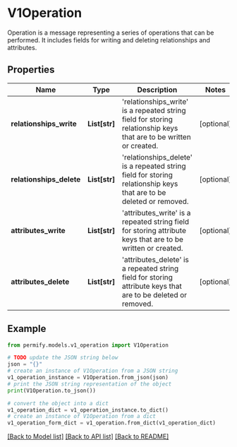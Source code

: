 # V1Operation

Operation is a message representing a series of operations that can be performed. It includes fields for writing and deleting relationships and attributes.

## Properties

Name | Type | Description | Notes
------------ | ------------- | ------------- | -------------
**relationships_write** | **List[str]** | &#39;relationships_write&#39; is a repeated string field for storing relationship keys that are to be written or created. | [optional] 
**relationships_delete** | **List[str]** | &#39;relationships_delete&#39; is a repeated string field for storing relationship keys that are to be deleted or removed. | [optional] 
**attributes_write** | **List[str]** | &#39;attributes_write&#39; is a repeated string field for storing attribute keys that are to be written or created. | [optional] 
**attributes_delete** | **List[str]** | &#39;attributes_delete&#39; is a repeated string field for storing attribute keys that are to be deleted or removed. | [optional] 

## Example

```python
from permify.models.v1_operation import V1Operation

# TODO update the JSON string below
json = "{}"
# create an instance of V1Operation from a JSON string
v1_operation_instance = V1Operation.from_json(json)
# print the JSON string representation of the object
print(V1Operation.to_json())

# convert the object into a dict
v1_operation_dict = v1_operation_instance.to_dict()
# create an instance of V1Operation from a dict
v1_operation_form_dict = v1_operation.from_dict(v1_operation_dict)
```
[[Back to Model list]](../README.md#documentation-for-models) [[Back to API list]](../README.md#documentation-for-api-endpoints) [[Back to README]](../README.md)



